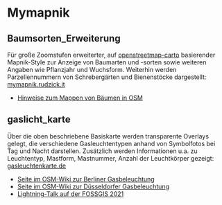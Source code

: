 # Mymapnik

## Baumsorten_Erweiterung
Für große Zoomstufen erweiterter, auf [openstreetmap-carto](https://github.com/gravitystorm/openstreetmap-carto) basierender Mapnik-Style zur Anzeige von Baumarten und -sorten sowie weiteren Angaben wie Pflanzjahr und Wuchsform. Weiterhin werden Parzellennummern von Schrebergärten und Bienenstöcke dargestellt:
[mymapnik.rudzick.it](https://mymapnik.rudzick.it "OSM-Karte mit (Obst-)Bäumen und Kleingartenparzellen") 

* [Hinweise zum Mappen von Bäumen in OSM](https://wiki.openstreetmap.org/wiki/User:Olr/Tagging_von_B%C3%A4umen)

## gaslicht_karte
Über die oben beschriebene Basiskarte werden transparente Overlays gelegt, die verschiedene Gasleuchtentypen anhand von Symbolfotos bei Tag und Nacht darstellen. Zusätzlich werden Informationen u.a. zu Leuchtentyp, Mastform, Mastnummer, Anzahl der Leuchtkörper gezeigt:
[gasleuchtenkarte.de](https://gasleuchtenkarte.de "OSM-Karte zu Gasleuchten")

* [Seite im OSM-Wiki zur Berliner Gasbeleuchtung](https://wiki.openstreetmap.org/wiki/Berlin/Gasleuchten_in_Berlin)
* [Seite im OSM-Wiki zur Düsseldorfer Gasbeleuchtung](https://wiki.openstreetmap.org/wiki/D%C3%BCsseldorf/Projekte/Gaslaternen/Tagging)
* [Lightning-Talk auf der FOSSGIS 2021](https://doi.org/10.5446/53886)
